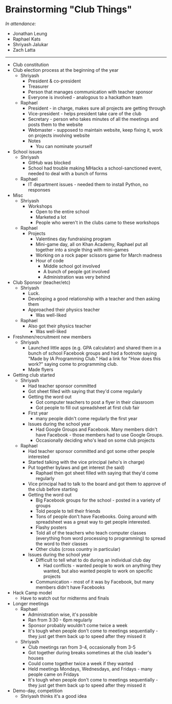 # Brainstorming "Club Things"

_In attendance:_

- Jonathan Leung
- Raphael Kats
- Shriyash Jalukar
- Zach Latta

-------------------------------------------------------------------------------

- Club constitution
- Club election process at the beginning of the year
  - Shriyash
    - President & co-president
    - Treasurer
    - Person that manages communication with teacher sponsor
    - Everyone is involved - analogous to a hackathon team
  - Raphael
    - President - in charge, makes sure all projects are getting through
    - Vice-president - helps president take care of the club
    - Secretary - person who takes minutes of all the meetings and posts them to
      the website
    - Webmaster - supposed to maintain website, keep fixing it, work on projects
      involving website
    - Notes
      - You can nominate yourself
- School issues
  - Shriyash
    - GitHub was blocked
    - School had trouble making MHacks a school-sanctioned event, needed to deal
      with a bunch of forms
  - Raphael
    - IT department issues - needed them to install Python, no responses
- Misc
  - Shriyash
    - Workshops
      - Open to the entire school
      - Marketed a lot
      - People who weren't in the clubs came to these workshops
  - Raphael
    - Projects
      - Valentines day fundraising program
      - Mini-game day, all on Khan Academy, Raphael put all together into a
        single thing with mini-games
      - Working on a rock paper scissors game for March madness
      - Hour of code
        - Middle school got involved
        - A bunch of people got involved
        - Administration was very behind
- Club Sponsor (teacher/etc)
  - Shriyash
    - Luck.
    - Developing a good relationship with a teacher and then asking them
    - Approached their physics teacher
      - Was well-liked
  - Raphael
    - Also got their physics teacher
      - Was well-liked
- Freshmen/recruitment new members
  - Shriyash
    - Launched little apps (e.g. GPA calculator) and shared them in a bunch of
      school Facebook groups and had a footnote saying "Made by IA Programming
      Club." Had a link for "How does this work?" saying come to programming
      club.
    - Made flyers
- Getting club started
  - Shriyash
    - Had teacher sponsor committed
    - Got sheet filled with saying that they'd come regularly
    - Getting the word out
      - Got computer teachers to post a flyer in their classroom
      - Got people to fill out spreadsheet at first club fair
    - First year
      - many people didn't come regularly the first year
    - Issues during the school year
      - Had Google Groups and Facebook. Many members didn't have Facebook -
        those members had to use Google Groups.
      - Occasionally deciding who's lead on some club projects
  - Raphael
    - Had teacher sponsor committed and got some other people interested
    - Started talking with the vice principal (who's in charge)
    - Put together bylaws and get interest (he said)
      - Raphael then got sheet filled with saying that they'd come regularly
    - Vice principal had to talk to the board and got them to approve of the
      club before starting
    - Getting the word out
      - Big Facebook groups for the school - posted in a variety of groups
      - Told people to tell their friends
      - Tons of people don't have Facebooks. Going around with spreadsheet was a
        great way to get people interested.
      - Flashy posters
      - Told all of the teachers who teach computer classes (everything from
        word processing to programming) to spread the word to their classes
      - Other clubs (cross country in particular)
    - Issues during the school year
      - Difficult to tell what to do during an individual club day
        - Had conflicts - wanted people to work on anything they wanted, but
          also wanted people to work on specific projects
      - Communication - most of it was by Facebook, but many members didn't have
        Facebooks
- Hack Camp model
  - Have to watch out for midterms and finals
- Longer meetings
  - Raphael
    - Administration wise, it's possible
    - Ran from 3:30 - 6pm regularly
    - Sponsor probably wouldn't come twice a week
    - It's tough when people don't come to meetings sequentially - they just get
      them back up to speed after they missed it
  - Shriyash
    - Club meetings ran from 3-4, occasionally from 3-5
    - Got together during breaks sometimes at the club leader's houses
    - Could come together twice a week if they wanted
    - Held meetings Mondays, Wednesdays, and Fridays - many people came on
      Fridays
    - It's tough when people don't come to meetings sequentially - they just get
      them back up to speed after they missed it
- Demo-day, competition
  - Shriyash thinks it's a good idea
